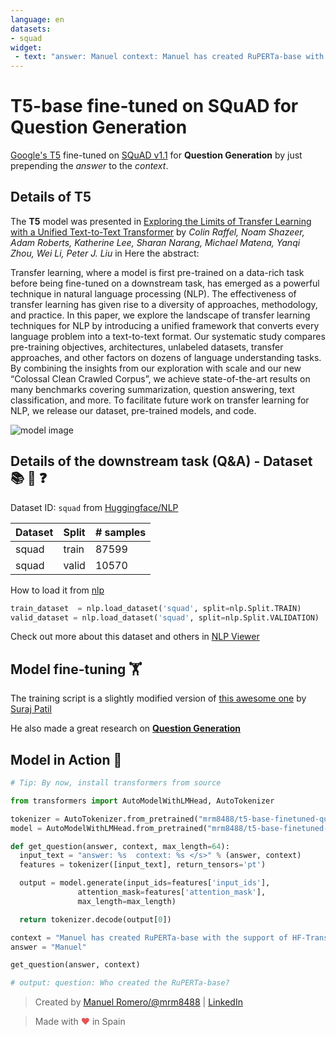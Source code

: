 ```yaml
---
language: en
datasets:
- squad
widget:
 - text: "answer: Manuel context: Manuel has created RuPERTa-base with the support of HF-Transformers and Google"
---
```


# T5-base fine-tuned on SQuAD for **Question Generation**

[Google's T5](https://ai.googleblog.com/2020/02/exploring-transfer-learning-with-t5.html) fine-tuned on [SQuAD v1.1](https://rajpurkar.github.io/SQuAD-explorer/) for **Question Generation** by just prepending the *answer* to the *context*.

## Details of T5

The **T5** model was presented in [Exploring the Limits of Transfer Learning with a Unified Text-to-Text Transformer](https://arxiv.org/pdf/1910.10683.pdf) by *Colin Raffel, Noam Shazeer, Adam Roberts, Katherine Lee, Sharan Narang, Michael Matena, Yanqi Zhou, Wei Li, Peter J. Liu* in Here the abstract:

Transfer learning, where a model is first pre-trained on a data-rich task before being fine-tuned on a downstream task, has emerged as a powerful technique in natural language processing (NLP). The effectiveness of transfer learning has given rise to a diversity of approaches, methodology, and practice. In this paper, we explore the landscape of transfer learning techniques for NLP by introducing a unified framework that converts every language problem into a text-to-text format. Our systematic study compares pre-training objectives, architectures, unlabeled datasets, transfer approaches, and other factors on dozens of language understanding tasks. By combining the insights from our exploration with scale and our new “Colossal Clean Crawled Corpus”, we achieve state-of-the-art results on many benchmarks covering summarization, question answering, text classification, and more. To facilitate future work on transfer learning for NLP, we release our dataset, pre-trained models, and code.

![model image](https://i.imgur.com/jVFMMWR.png)


## Details of the downstream task (Q&A) - Dataset 📚 🧐 ❓

Dataset ID: ```squad``` from  [Huggingface/NLP](https://github.com/huggingface/nlp)

| Dataset  | Split | # samples |
| -------- | ----- | --------- |
| squad | train | 87599    |
| squad | valid  | 10570    |

How to load it from [nlp](https://github.com/huggingface/nlp)

```python
train_dataset  = nlp.load_dataset('squad', split=nlp.Split.TRAIN)
valid_dataset = nlp.load_dataset('squad', split=nlp.Split.VALIDATION)
```
Check out more about this dataset and others in [NLP Viewer](https://huggingface.co/nlp/viewer/)


## Model fine-tuning 🏋️‍

The training script is a slightly modified version of [this  awesome one](https://colab.research.google.com/github/patil-suraj/exploring-T5/blob/master/T5_on_TPU.ipynb) by [Suraj Patil](https://twitter.com/psuraj28)

He also made a great research on [**Question Generation**](https://github.com/patil-suraj/question_generation)


## Model in Action 🚀

```python
# Tip: By now, install transformers from source

from transformers import AutoModelWithLMHead, AutoTokenizer

tokenizer = AutoTokenizer.from_pretrained("mrm8488/t5-base-finetuned-question-generation-ap")
model = AutoModelWithLMHead.from_pretrained("mrm8488/t5-base-finetuned-question-generation-ap")

def get_question(answer, context, max_length=64):
  input_text = "answer: %s  context: %s </s>" % (answer, context)
  features = tokenizer([input_text], return_tensors='pt')

  output = model.generate(input_ids=features['input_ids'], 
               attention_mask=features['attention_mask'],
               max_length=max_length)

  return tokenizer.decode(output[0])

context = "Manuel has created RuPERTa-base with the support of HF-Transformers and Google"
answer = "Manuel"

get_question(answer, context)

# output: question: Who created the RuPERTa-base?
```

> Created by [Manuel Romero/@mrm8488](https://twitter.com/mrm8488) | [LinkedIn](https://www.linkedin.com/in/manuel-romero-cs/)

> Made with <span style="color: #e25555;">&hearts;</span> in Spain
